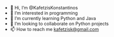 - 👋 Hi, I’m @KafetzisKonstantinos
- 👀 I’m interested in programming
- 🌱 I’m currently learning Python and Java
- 💞️ I’m looking to collaborate on Python projects
- 📫 How to reach me kafetzisk@gmail.com

<!---
KafetzisKonstantinos/KafetzisKonstantinos is a ✨ special ✨ repository because its `README.md` (this file) appears on your GitHub profile.
You can click the Preview link to take a look at your changes.
--->
